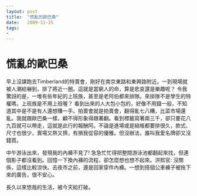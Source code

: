 ```yaml
---
layout: post
title:  "慌亂的歐巴桑"
date:   2009-11-25
tags:
-
---
```

# 慌亂的歐巴桑

早上沒課跑去Timberland的特賣會，剛好在南京東路和東興路附近。一到現場就被人潮給嚇到，排了將近一圈。這就是當窮人的命，算是悲哀還是樂趣呢？ 令我驚訝的是，一堆有些年紀的上班族，甚至是老阿伯都來排隊。來排隊不是學生的特權嗎，上班族是不用上班喔？ 看到出來的人大包小包的，好像不用錢一般，不知道其中是不是有人還想賺一手。拍賣會就是拍賣會，翻得亂七八糟，比菜市場還亂。我就跟歐巴桑一樣，顧不得形象得跟著翻。看到標籤寫著兩三千，卻只要花八九百就可以帶走，這就是此行的報酬阿。不論是進場或是結帳都要排很久，款式、尺寸也很少，賣場又熱又擠，有損我從容的優雅。但沒辦法，誰叫我愛名牌卻又沒錢買。

中午游泳出來，發現我的內褲不見了! 急急忙忙得把整間游泳池都翻起來找，但連個影子都沒看到。回憶一下換內褲的流程，卻怎麼想也想不起來。洪熙官: 沒關係，這樣比較涼快。去夜市之前，還是回家穿件內褲。一想到搭個公車褲子被拖下來的廣告，很不安心。

長久以來悠哉的生活，被今天給打破。
